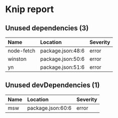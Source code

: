 # Knip report

## Unused dependencies (3)

| Name       | Location          | Severity |
| :--------- | :---------------- | :------- |
| node-fetch | package.json:48:6 | error    |
| winston    | package.json:50:6 | error    |
| yn         | package.json:51:6 | error    |

## Unused devDependencies (1)

| Name | Location          | Severity |
| :--- | :---------------- | :------- |
| msw  | package.json:60:6 | error    |
